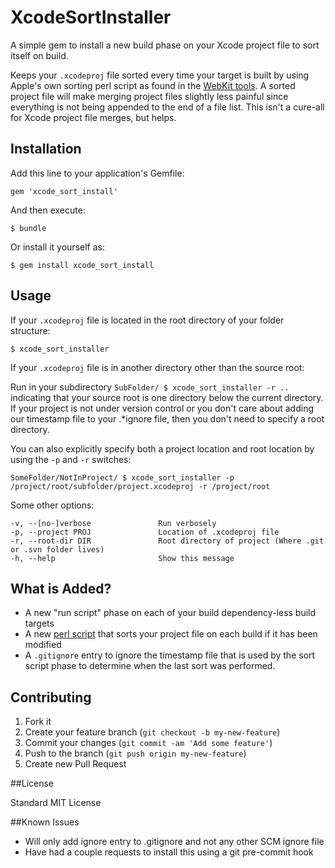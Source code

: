 # XcodeSortInstaller

A simple gem to install a new build phase on your Xcode project file to sort itself on build.

Keeps your `.xcodeproj` file sorted every time your target is built by using Apple's own sorting perl script as found in the [WebKit tools](https://github.com/adobe/webkit/blob/master/Tools/Scripts/sort-Xcode-project-file). A sorted project file will make merging project files slightly less painful since everything is not being appended to the end of a file list. This isn't a cure-all for Xcode project file merges, but helps.

## Installation

Add this line to your application's Gemfile:

    gem 'xcode_sort_install'

And then execute:

    $ bundle

Or install it yourself as:

    $ gem install xcode_sort_install

## Usage

If your `.xcodeproj` file is located in the root directory of your folder structure:

    $ xcode_sort_installer

If your `.xcodeproj` file is in another directory other than the source root:

Run in your subdirectory `SubFolder/ $ xcode_sort_installer -r ..` indicating that your source root is one directory below the current directory. If your project is not under version control or you don't care about adding our timestamp file to your .*ignore file, then you don't need to specify a root directory.

You can also explicitly specify both a project location and root location by using the `-p` and `-r` switches:

    SomeFolder/NotInProject/ $ xcode_sort_installer -p /project/root/subfolder/project.xcodeproj -r /project/root

Some other options:

``` lang:shell
-v, --[no-]verbose               Run verbosely
-p, --project PROJ               Location of .xcodeproj file
-r, --root-dir DIR               Root directory of project (Where .git or .svn folder lives)
-h, --help                       Show this message
```

## What is Added?
- A new "run script" phase on each of your build dependency-less build targets
- A new [perl script](https://github.com/adobe/webkit/blob/master/Tools/Scripts/sort-Xcode-project-file) that sorts your project file on each build if it has been modified
- A `.gitignore` entry to ignore the timestamp file that is used by the sort script phase to determine when the last sort was performed.

## Contributing

1. Fork it
2. Create your feature branch (`git checkout -b my-new-feature`)
3. Commit your changes (`git commit -am 'Add some feature'`)
4. Push to the branch (`git push origin my-new-feature`)
5. Create new Pull Request

##License

Standard MIT License

##Known Issues
- Will only add ignore entry to .gitignore and not any other SCM ignore file
- Have had a couple requests to install this using a git pre-commit hook
